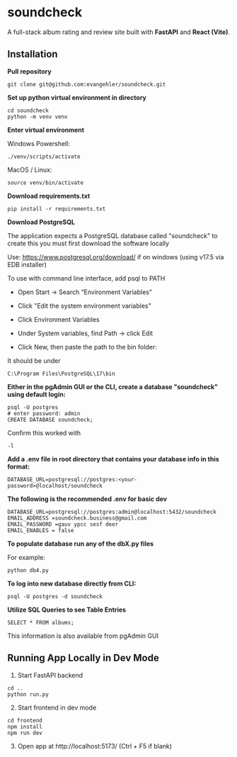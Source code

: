 # soundcheck
A full-stack album rating and review site built with **FastAPI** and **React (Vite)**.


## Installation

**Pull repository**
```
git clone git@github.com:evangehler/soundcheck.git
```
**Set up python virtual environment in directory**
```
cd soundcheck
python -m venv venv
```
**Enter virtual environment**

Windows Powershell:

```
./venv/scripts/activate
```
MacOS / Linux:

```
source venv/bin/activate
```
**Download requirements.txt**
```
pip install -r requirements.txt
```
**Download PostgreSQL**

The application expects a PostgreSQL database called "soundcheck" to create this you must first download the software locally

Use: https://www.postgresql.org/download/ if on windows (using v17.5 via EDB installer)

To use with command line interface, add psql to PATH

- Open Start → Search “Environment Variables”

- Click "Edit the system environment variables"

- Click Environment Variables

- Under System variables, find Path → click Edit

- Click New, then paste the path to the bin folder:

It should be under
```
C:\Program Files\PostgreSQL\17\bin
```

**Either in the pgAdmin GUI or the CLI, create a database "soundcheck" using default login:**

```
psql -U postgres
# enter password: admin
CREATE DATABASE soundcheck;
```

Confirm this worked with 
```
-l
```

**Add a .env file in root directory that contains your database info in this format:**

```
DATABASE_URL=postgresql://postgres:<your-password>@localhost/soundcheck
```

**The following is the recommended .env for basic dev**
```
DATABASE_URL=postgresql://postgres:admin@localhost:5432/soundcheck
EMAIL_ADDRESS =soundcheck.business@gmail.com
EMAIL_PASSWORD =gauv ypcc sesf deer
EMAIL_ENABLES = false
```

**To populate database run any of the dbX.py files**

For example:

```
python db4.py
```

**To log into new database directly from CLI:**
```
psql -U postgres -d soundcheck
```

**Utilize SQL Queries to see Table Entries**
```
SELECT * FROM albums;
```

This information is also available from pgAdmin GUI

## Running App Locally in Dev Mode
 
 1. Start FastAPI backend 
```
cd ..
python run.py
```

2. Start frontend in dev mode
```
cd frontend
npm install
npm run dev
```

3. Open app at http://localhost:5173/ (Ctrl + F5 if blank)
